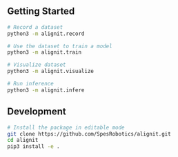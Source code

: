## Getting Started
```bash
# Record a dataset
python3 -m alignit.record

# Use the dataset to train a model
python3 -m alignit.train

# Visualize dataset
python3 -m alignit.visualize

# Run inference
python3 -m alignit.infere
```


## Development

```bash
# Install the package in editable mode
git clone https://github.com/SpesRobotics/alignit.git
cd alignit
pip3 install -e .
```
